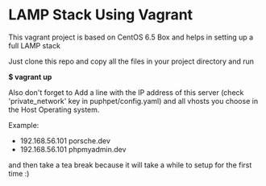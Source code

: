 # LAMP Stack Using Vagrant

This vagrant project is based on CentOS 6.5 Box and helps in setting up a full LAMP stack

Just clone this repo and copy all the files in your project directory and run

**$ vagrant up**

Also don't forget to Add a line with the IP address of this server (check 'private_network' key in puphpet/config.yaml) and all vhosts you choose in the Host Operating system.

Example:

- 192.168.56.101 porsche.dev
- 192.168.56.101 phpmyadmin.dev

and then take a tea break because it will take a while to setup for the first time :)

